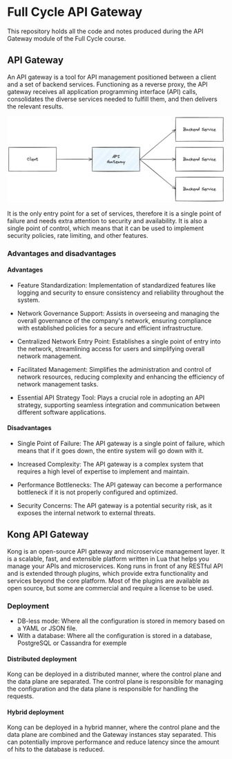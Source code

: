# Full Cycle API Gateway

This repository holds all the code and notes produced during the API Gateway module of the Full Cycle course. 

## API Gateway

An API gateway is a tool for API management positioned between a client and a set of backend services. Functioning as a reverse proxy, the API gateway receives all application programming interface (API) calls, consolidates the diverse services needed to fulfill them, and then delivers the relevant results.

![API Gateway diagram](./docs/images/api-gatway.png)

It is the only entry point for a set of services, therefore it is a single point of failure and needs extra attention to security and availability. It is also a single point of control, which means that it can be used to implement security policies, rate limiting, and other features.

### Advantages and disadvantages

#### Advantages

- Feature Standardization: Implementation of standardized features like logging and security to ensure consistency and reliability throughout the system.

- Network Governance Support: Assists in overseeing and managing the overall governance of the company's network, ensuring compliance with established policies for a secure and efficient infrastructure.

- Centralized Network Entry Point: Establishes a single point of entry into the network, streamlining access for users and simplifying overall network management.

- Facilitated Management: Simplifies the administration and control of network resources, reducing complexity and enhancing the efficiency of network management tasks.

- Essential API Strategy Tool: Plays a crucial role in adopting an API strategy, supporting seamless integration and communication between different software applications.

#### Disadvantages

- Single Point of Failure: The API gateway is a single point of failure, which means that if it goes down, the entire system will go down with it.

- Increased Complexity: The API gateway is a complex system that requires a high level of expertise to implement and maintain.

- Performance Bottlenecks: The API gateway can become a performance bottleneck if it is not properly configured and optimized.

- Security Concerns: The API gateway is a potential security risk, as it exposes the internal network to external threats.

## Kong API Gateway

Kong is an open-source API gateway and microservice management layer. It is a scalable, fast, and extensible platform written in Lua that helps you manage your APIs and microservices. Kong runs in front of any RESTful API and is extended through plugins, which provide extra functionality and services beyond the core platform. Most of the plugins are available as open source, but some are commercial and require a license to be used.

### Deployment

- DB-less mode: Where all the configuration is stored in memory based on a YAML or JSON file. 
- With a database: Where all the configuration is stored in a database, PostgreSQL or Cassandra for exemple

#### Distributed deployment

Kong can be deployed in a distributed manner, where the control plane and the data plane are separated. The control plane is responsible for managing the configuration and the data plane is responsible for handling the requests. 

#### Hybrid deployment

Kong can be deployed in a hybrid manner, where the control plane and the data plane are combined and the Gateway instances stay separated. This can potentially improve performance and reduce latency since the amount of hits to the database is reduced.